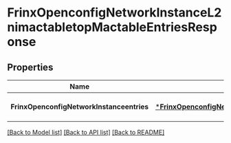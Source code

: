 # FrinxOpenconfigNetworkInstanceL2nimactabletopMactableEntriesResponse

## Properties
Name | Type | Description | Notes
------------ | ------------- | ------------- | -------------
**FrinxOpenconfigNetworkInstanceentries** | [***FrinxOpenconfigNetworkInstanceL2nimactabletopMactableEntries**](frinx.openconfig.network.instance.l2nimactabletop.mactable.Entries.md) |  | [optional] [default to null]

[[Back to Model list]](../README.md#documentation-for-models) [[Back to API list]](../README.md#documentation-for-api-endpoints) [[Back to README]](../README.md)


